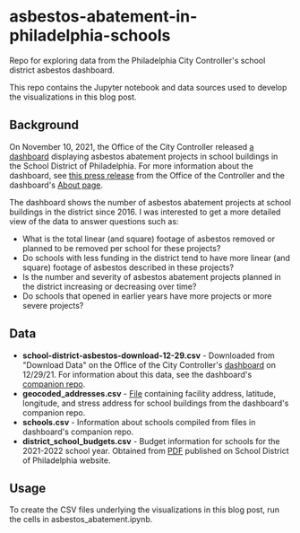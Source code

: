 # asbestos-abatement-in-philadelphia-schools
Repo for exploring data from the Philadelphia City Controller's school district asbestos dashboard.

This repo contains the Jupyter notebook and data sources used to develop the visualizations in this blog post.

## Background

On November 10, 2021, the Office of the City Controller released [a dashboard](https://controller.phila.gov/philadelphia-audits/interactive-asbestos-dashboard/#/) displaying asbestos abatement projects in school buildings in the School District of Philadelphia. For more information about the dashboard, see [this press release](https://controller.phila.gov/city-controllers-office-releases-dashboard-on-school-district-asbestos-projects/) from the Office of the Controller and the dashboard's [About page](https://controller.phila.gov/philadelphia-audits/interactive-asbestos-dashboard/#/about).

The dashboard shows the number of asbestos abatement projects at school buildings in the district since 2016. I was interested to get a more detailed view of the data to answer questions such as:

* What is the total linear (and square) footage of asbestos removed or planned to be removed per school for these projects?
* Do schools with less funding in the district tend to have more linear (and square) footage of asbestos described in these projects?
* Is the number and severity of asbestos abatement projects planned in the district increasing or decreasing over time?
* Do schools that opened in earlier years have more projects or more severe projects?

## Data

* __school-district-asbestos-download-12-29.csv__ - Downloaded from "Download Data" on the Office of the City Controller's [dashboard](https://controller.phila.gov/philadelphia-audits/interactive-asbestos-dashboard/#/) on 12/29/21. For information about this data, see the dashboard's [companion repo](https://github.com/PhilaController/asbestos-dashboard-data).
* __geocoded_addresses.csv__ - [File](https://github.com/PhilaController/asbestos-dashboard-data/blob/main/data/interim/geocoded_addresses.xlsx) containing facility address, latitude, longitude, and stress address for school buildings from the dashboard's companion repo.
* __schools.csv__ - Information about schools compiled from files in dashboard's companion repo.
* __district_school_budgets.csv__ - Budget information for schools for the 2021-2022 school year. Obtained from [PDF](https://cdn.philasd.org/offices/budget/FY22_School_Budget_Book.pdf) published on School District of Philadelphia website.

## Usage

To create the CSV files underlying the visualizations in this blog post, run the cells in asbestos_abatement.ipynb.